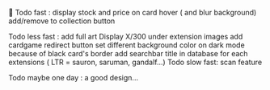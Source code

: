 🌹
Todo fast :
display stock and price on card hover ( and blur background)
add/remove to collection button

Todo less fast :
add full art
Display X/300 under extension images
add cardgame redirect button
set different background color on dark mode because of black card's border
add searchbar title in database for each extensions ( LTR = sauron, saruman, gandalf...)
Todo slow fast:
scan feature

Todo maybe one day :
a good design...
